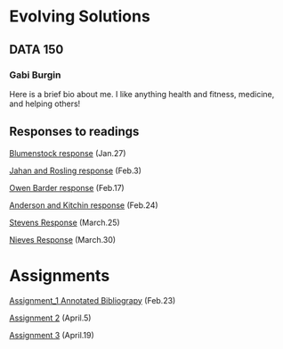 # Evolving Solutions

## DATA 150

### Gabi Burgin

Here is a brief bio about me. I like anything health and fitness, medicine, and helping others!

## Responses to readings

[Blumenstock response](https://glburgin.github.io/workshop/Blumenstock) (Jan.27)

[Jahan and Rosling response](https://glburgin.github.io/workshop/Selim%20_Jahan_%20and_%20Rosling_Response) 
(Feb.3)

[Owen Barder response](https://glburgin.github.io/workshop/Owen_Barder_Response) (Feb.17)

[Anderson and Kitchin response](https://glburgin.github.io/workshop/Anderson_Kitchin_Response) (Feb.24)

[Stevens Response](https://glburgin.github.io/workshop/Stevens.Response) (March.25)

[Nieves Response](https://glburgin.github.io/workshop/Nieves.Response) (March.30)

# Assignments

[Assignment_1 Annotated Bibliograpy](https://glburgin.github.io/workshop/Assignment_1) (Feb.23) 

[Assignment 2](https://glburgin.github.io/workshop/Assignment_2) (April.5)

[Assignment 3](https://glburgin.github.io/workshop/Assignment_3) (April.19)
